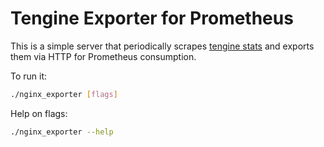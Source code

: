 # Tengine Exporter for Prometheus

This is a simple server that periodically scrapes [tengine stats](http://tengine.taobao.org/document/http_upstream_check.html) and exports them via HTTP for Prometheus
consumption.

To run it:

```bash
./nginx_exporter [flags]
```

Help on flags:
```bash
./nginx_exporter --help
```

